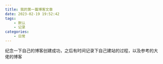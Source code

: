 ```yaml
---
title: 我的第一篇博客文章
date: 2023-02-19 19:52:42
tags:
    - 默认
    - 记录
categories:
    - 日常
---
```


纪念一下自己的博客创建成功，之后有时间记录下自己建站的过程，以及参考的大佬的博客